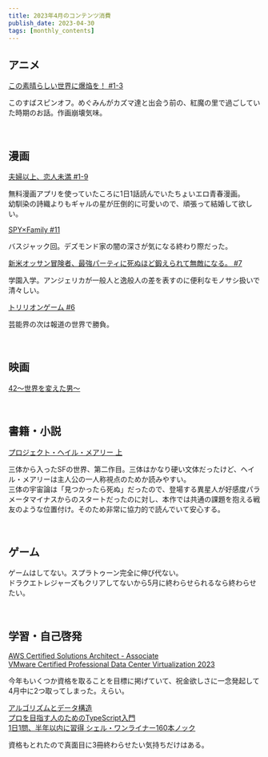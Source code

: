 ```yaml
---
title: 2023年4月のコンテンツ消費
publish_date: 2023-04-30
tags: [monthly_contents]
---
```


## アニメ

[この素晴らしい世界に爆焔を！ #1-3](https://annict.com/works/9676)

このすばスピンオフ。めぐみんがカズマ達と出会う前の、紅魔の里で過ごしていた時期のお話。作画崩壊気味。

<br />

## 漫画

[夫婦以上、恋人未満 #1-9](https://amzn.to/3oZggGA)

無料漫画アプリを使っていたころに1日1話読んでいたちょいエロ青春漫画。  
幼馴染の詩織よりもギャルの星が圧倒的に可愛いので、頑張って結婚して欲しい。

[SPY×Family #11](https://amzn.to/3VmfmjD)

バスジャック回。デズモンド家の闇の深さが気になる終わり際だった。

[新米オッサン冒険者、最強パーティに死ぬほど鍛えられて無敵になる。 #7](https://amzn.to/41RahlX)

学園入学。アンジェリカが一般人と逸般人の差を表すのに便利なモノサシ扱いで清々しい。

[トリリオンゲーム #6](https://amzn.to/3LoaqX1)

芸能界の次は報道の世界で勝負。

<br />

## 映画

[42〜世界を変えた男〜](https://filmarks.com/movies/54925)

<br />

## 書籍・小説

[プロジェクト・ヘイル・メアリー 上](https://amzn.to/3oT1IZc)

三体から入ったSFの世界、第二作目。三体はかなり硬い文体だったけど、ヘイル・メアリーは主人公の一人称視点のためか読みやすい。  
三体の宇宙論は「見つかったら死ぬ」だったので、登場する異星人が好感度パラメータマイナスからのスタートだったのに対し、本作では共通の課題を抱える戦友のような位置付け。そのため非常に協力的で読んでいて安心する。

<br />

## ゲーム

ゲームはしてない。スプラトゥーン完全に伸び代ない。  
ドラクエトレジャーズもクリアしてないから5月に終わらせられるなら終わらせたい。

<br />

## 学習・自己啓発

[AWS Certified Solutions Architect - Associate](https://aws.amazon.com/jp/certification/certified-solutions-architect-associate/)  
[VMware Certified Professional Data Center Virtualization 2023](https://www.vmware.com/jp/learning/certification/vcp-dcv.html)

今年もいくつか資格を取ることを目標に掲げていて、祝金欲しさに一念発起して4月中に2つ取ってしまった。えらい。


[アルゴリズムとデータ構造](https://amzn.to/3jEsIt5)  
[プロを目指す人のためのTypeScript入門](https://amzn.to/3jI4HRS)  
[1日1問、半年以内に習得 シェル・ワンライナー160本ノック](https://amzn.to/3mfXQQv)  

資格もとれたので真面目に3冊終わらせたい気持ちだけはある。

